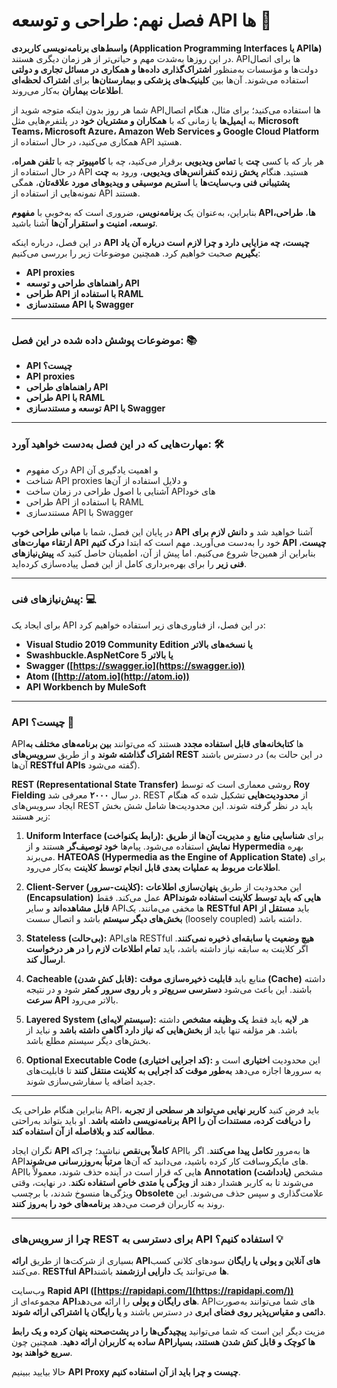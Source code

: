 # فصل نهم: طراحی و توسعه API ها 🚀

**واسط‌های برنامه‌نویسی کاربردی (Application Programming Interfaces یا APIها)** در این روزها به‌شدت مهم و حیاتی‌تر از هر زمان دیگری هستند. APIها برای اتصال دولت‌ها و مؤسسات به‌منظور **اشتراک‌گذاری داده‌ها و همکاری در مسائل تجاری و دولتی** استفاده می‌شوند. آن‌ها بین **کلینیک‌های پزشکی و بیمارستان‌ها** برای **اشتراک لحظه‌ای اطلاعات بیماران** به‌کار می‌روند.

شما هر روز بدون اینکه متوجه شوید از APIها استفاده می‌کنید؛ برای مثال، هنگام اتصال به **ایمیل‌ها** یا زمانی که با **همکاران و مشتریان خود** در پلتفرم‌هایی مثل **Microsoft Teams، Microsoft Azure، Amazon Web Services و Google Cloud Platform** همکاری می‌کنید، در حال استفاده از API هستید.

هر بار که با کسی **چت** یا **تماس ویدیویی** برقرار می‌کنید، چه با **کامپیوتر** چه با **تلفن همراه**، در حال استفاده از API هستید. هنگام **پخش زنده کنفرانس‌های ویدیویی**، ورود به **چت پشتیبانی فنی وب‌سایت‌ها** یا **استریم موسیقی و ویدیوهای مورد علاقه‌تان**، همگی نمونه‌هایی از استفاده از API هستند.

بنابراین، به‌عنوان یک **برنامه‌نویس**، ضروری است که به‌خوبی با **مفهوم APIها**، **طراحی، توسعه، امنیت و استقرار آن‌ها** آشنا باشید.

در این فصل، درباره اینکه **API چیست، چه مزایایی دارد و چرا لازم است درباره آن یاد بگیریم** صحبت خواهیم کرد. همچنین موضوعات زیر را بررسی می‌کنیم:

* **API proxies**
* **راهنماهای طراحی و توسعه API**
* **طراحی API با استفاده از RAML**
* **مستندسازی API با Swagger**

---

### موضوعات پوشش داده شده در این فصل: 📚

* **API چیست؟**
* **API proxies**
* **راهنماهای طراحی API**
* **طراحی API با RAML**
* **توسعه و مستندسازی API با Swagger**

---

### مهارت‌هایی که در این فصل به‌دست خواهید آورد: 🛠

* درک مفهوم API و اهمیت یادگیری آن
* شناخت API proxies و دلایل استفاده از آن‌ها
* آشنایی با اصول طراحی در زمان ساخت APIهای خود
* طراحی API با استفاده از RAML
* مستندسازی API با Swagger

در پایان این فصل، شما با **مبانی طراحی خوب API** آشنا خواهید شد و **دانش لازم برای ارتقاء مهارت‌های API** خود را به‌دست می‌آورید. مهم است که ابتدا **درک کنیم API چیست**، بنابراین از همین‌جا شروع می‌کنیم. اما پیش از آن، اطمینان حاصل کنید که **پیش‌نیازهای فنی زیر** را برای بهره‌برداری کامل از این فصل پیاده‌سازی کرده‌اید.

---

### پیش‌نیازهای فنی: 💻

برای ایجاد یک API در این فصل، از فناوری‌های زیر استفاده خواهیم کرد:

* **Visual Studio 2019 Community Edition یا نسخه‌های بالاتر**
* **Swashbuckle.AspNetCore 5 یا بالاتر**
* **Swagger ([https://swagger.io](https://swagger.io))**
* **Atom ([http://atom.io](http://atom.io))**
* **API Workbench by MuleSoft**

---

### API چیست؟ 🤔

APIها **کتابخانه‌های قابل استفاده مجدد** هستند که می‌توانند **بین برنامه‌های مختلف به اشتراک گذاشته شوند** و از طریق **سرویس‌های REST** در دسترس باشند (در این حالت به آن‌ها **RESTful APIs** گفته می‌شود).

**REST (Representational State Transfer)** روشی معماری است که توسط **Roy Fielding** در سال **۲۰۰۰** معرفی شد. REST از **محدودیت‌هایی** تشکیل شده که هنگام ایجاد سرویس‌های REST باید در نظر گرفته شوند. این محدودیت‌ها شامل شش بخش زیر هستند:

1. **Uniform Interface (رابط یکنواخت):**
   برای **شناسایی منابع** و **مدیریت آن‌ها از طریق نمایش** استفاده می‌شود. پیام‌ها **خود توصیف‌گر** هستند و از **Hypermedia** بهره می‌برند. **HATEOAS (Hypermedia as the Engine of Application State)** برای **اطلاعات مربوط به عملیات بعدی قابل انجام توسط کلاینت** به‌کار می‌رود.

2. **Client-Server (کلاینت-سرور):**
   این محدودیت از طریق **پنهان‌سازی اطلاعات (Encapsulation)** عمل می‌کند. فقط **APIهایی که باید توسط کلاینت استفاده شوند قابل مشاهده‌اند** و سایر APIها مخفی می‌مانند. یک **RESTful API** باید **مستقل از بخش‌های دیگر سیستم** باشد و اتصال سست (loosely coupled) داشته باشد.

3. **Stateless (بی‌حالت):**
   APIهای RESTful **هیچ وضعیت یا سابقه‌ای ذخیره نمی‌کنند**. اگر کلاینت به سابقه نیاز داشته باشد، باید **تمام اطلاعات لازم را در هر درخواست ارسال کند**.

4. **Cacheable (قابل کش شدن):**
   منابع باید **قابلیت ذخیره‌سازی موقت (Cache)** داشته باشند. این باعث می‌شود **دسترسی سریع‌تر** و **بار روی سرور کمتر** شود و در نتیجه **سرعت API** بالاتر می‌رود.

5. **Layered System (سیستم لایه‌ای):**
   هر **لایه** باید فقط **یک وظیفه مشخص** داشته باشد. هر مؤلفه تنها باید **از بخش‌هایی که نیاز دارد آگاهی داشته باشد** و نباید از بخش‌های دیگر سیستم مطلع باشد.

6. **Optional Executable Code (کد اجرایی اختیاری):**
   این محدودیت **اختیاری** است و به سرورها اجازه می‌دهد **به‌طور موقت کد اجرایی به کلاینت منتقل کنند** تا قابلیت‌های جدید اضافه یا سفارشی‌سازی شوند.

---

بنابراین هنگام طراحی یک API، باید فرض کنید **کاربر نهایی می‌تواند هر سطحی از تجربه برنامه‌نویسی داشته باشد**. او باید بتواند به‌راحتی **API را دریافت کرده، مستندات آن را مطالعه کند و بلافاصله از آن استفاده کند**.

نگران ایجاد **API کاملاً بی‌نقص** نباشید؛ چراکه APIها به‌مرور **تکامل پیدا می‌کنند**. اگر با APIهای مایکروسافت کار کرده باشید، می‌دانید که آن‌ها **مرتباً به‌روزرسانی می‌شوند**. APIهایی که قرار است در آینده حذف شوند، معمولاً با **Annotation (یادداشت)** مشخص می‌شوند تا به کاربر هشدار دهند **از ویژگی یا متدی خاص استفاده نکند**. در نهایت، وقتی ویژگی‌ها منسوخ شدند، با برچسب **Obsolete** علامت‌گذاری و سپس حذف می‌شوند. این روند به کاربران فرصت می‌دهد **برنامه‌های خود را به‌روز کنند**.

---

### چرا از سرویس‌های REST برای دسترسی به API استفاده کنیم؟ 💡

بسیاری از شرکت‌ها از طریق **ارائه APIهای آنلاین و پولی یا رایگان** سودهای کلانی کسب می‌کنند. **RESTful APIها** می‌توانند یک **دارایی ارزشمند** باشند.

وب‌سایت **Rapid API ([https://rapidapi.com/](https://rapidapi.com/))** مجموعه‌ای از **APIهای رایگان و پولی** را ارائه می‌دهد. APIهای شما می‌توانند به‌صورت **دائمی و مقیاس‌پذیر روی فضای ابری** در دسترس باشند و **یا رایگان یا اشتراکی ارائه شوند**.

مزیت دیگر این است که شما می‌توانید **پیچیدگی‌ها را در پشت‌صحنه پنهان کرده و یک رابط ساده به کاربران ارائه دهید**. همچنین چون **APIها کوچک و قابل کش شدن هستند، بسیار سریع خواهند بود**.

حالا بیایید ببینیم **API Proxy چیست و چرا باید از آن استفاده کنیم**.
